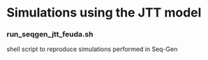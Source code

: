 # Simulations using the JTT model

### run_seqgen_jtt_feuda.sh
shell script to reproduce simulations performed in Seq-Gen

